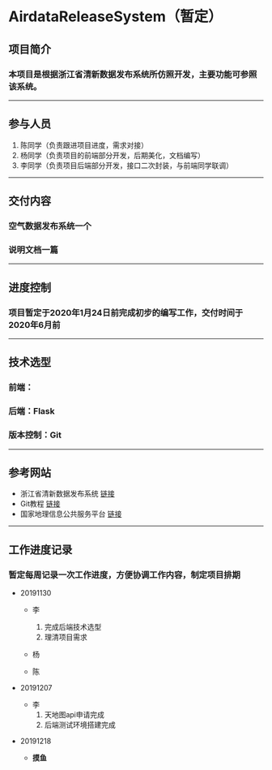 # AirdataReleaseSystem（暂定）
## 项目简介
### 本项目是根据浙江省清新数据发布系统所仿照开发，主要功能可参照该系统。
---
## 参与人员
1. 陈同学（负责跟进项目进度，需求对接）
2. 杨同学（负责项目的前端部分开发，后期美化，文档编写）
3. 李同学（负责项目后端部分开发，接口二次封装，与前端同学联调）
---
## 交付内容
### 空气数据发布系统一个
### 说明文档一篇
---
## 进度控制
### 项目暂定于2020年1月24日前完成初步的编写工作，交付时间于2020年6月前
---
## 技术选型
### 前端：
### 后端：Flask
### 版本控制：Git
---
## 参考网站
- 浙江省清新数据发布系统 [链接](http://223.4.64.202/zjqxkqfb/)
- Git教程 [链接](https://www.runoob.com/git/git-tutorial.html)
- 国家地理信息公共服务平台 [链接](https://www.tianditu.gov.cn)
---

## 工作进度记录

### 暂定每周记录一次工作进度，方便协调工作内容，制定项目排期
- 20191130
    - 李
        1. 完成后端技术选型
        2. 理清项目需求
    - 杨
        
    - 陈

- 20191207
    - 李
        1. 天地图api申请完成
        2. 后端测试环境搭建完成
        
- 20191218
    - **摸鱼**



